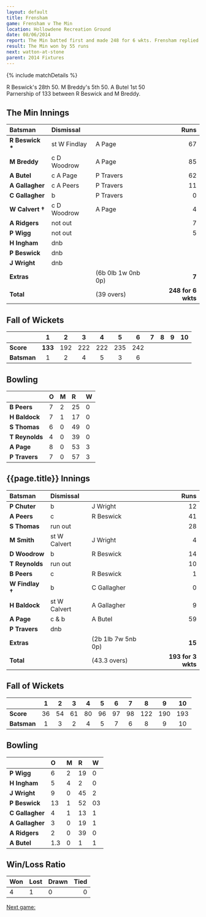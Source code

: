 ```yaml
---
layout: default
title: Frensham
game: Frensham v The Min
location: Hollowdene Recreation Ground
date: 08/06/2014
report: The Min batted first and made 248 for 6 wkts. Frensham replied with 193 all out
result: The Min won by 55 runs
next: watton-at-stone
parent: 2014 Fixtures
---
```


{% include matchDetails %}

R Beswick's 28th 50. M Breddy's 5th 50. A Butel 1st 50<br />
Parnership of 133 between R Beswick and M Breddy.

## The Min Innings

| Batsman | Dismissal |  | Runs |
|:---|:---|---|---:|
| **R Beswick &#42;** | st W Findlay | A Page | 67 |
| **M Breddy** | c D Woodrow | A Page | 85 |
| **A Butel** | c A Page | P Travers | 62 |
| **A Gallagher** | c A Peers | P Travers | 11 |
| **C Gallagher** | b | P Travers | 0 |
| **W Calvert &#8224;** | c D Woodrow | A Page | 4 |
| **A Ridgers** | not out |  | 7 |
| **P Wigg** | not out |  | 5 |
| **H Ingham** | dnb |  |  |
| **P Beswick** | dnb |  |  |
| **J Wright** | dnb |  |  |
| **Extras** | | (6b 0lb 1w 0nb 0p) | **7** |
| **Total** | | (39 overs) | **248 for 6 wkts** |

## Fall of Wickets

| | 1 | 2 | 3 | 4 | 5 | 6 | 7 | 8 | 9 | 10 |
|---|:---:|:---:|:---:|:---:|:---:|:---:|:---:|:---:|:---:|:---:|
| **Score** | **133** | 192 | 222 | 222 | 235 | 242 |  |  |  |  |
| **Batsman** | 1 | 2 | 4 | 5 | 3 | 6 |  |  |  |  |

## Bowling

| | O | M | R | W |
|---|:---|:---|:---|:---|
| **B Peers** | 7 | 2 | 25 | 0 |
| **H Baldock** | 7 | 1 | 17 | 0 |
| **S Thomas** | 6 | 0 | 49 | 0 |
| **T Reynolds** | 4 | 0 | 39 | 0 |
| **A Page** | 8 | 0 | 53 | 3 |
| **P Travers** | 7 | 0 | 57 | 3 |

## {{page.title}} Innings

| Batsman | Dismissal |  | Runs |
|:---|:---|---|---:|
| **P Chuter** | b | J Wright | 12 |
| **A Peers** | c | R Beswick | 41 |
| **S Thomas** | run out |  | 28 |
| **M Smith** | st W Calvert | J Wright | 4 |
| **D Woodrow** | b | R Beswick | 14 |
| **T Reynolds** | run out |  | 10 |
| **B Peers** | c | R Beswick | 1 |
| **W Findlay &#8224;** | b | C Gallagher | 0 |
| **H Baldock** | st W Calvert | A Gallagher | 9 |
| **A Page** | c & b | A Butel | 59 |
| **P Travers** | dnb |  |  |
| **Extras** | | (2b 1lb 7w 5nb 0p) | **15** |
| **Total** | | (43.3 overs) | **193 for 3 wkts** |

## Fall of Wickets

| | 1 | 2 | 3 | 4 | 5 | 6 | 7 | 8 | 9 | 10 |
|---|:---:|:---:|:---:|:---:|:---:|:---:|:---:|:---:|:---:|:---:|
| **Score** | 36 | 54 | 61 | 80 | 96 | 97 | 98 | 122 | 190 | 193 |
| **Batsman** | 1 | 3 | 2 | 4 | 5 | 7 | 6 | 8 | 9 | 10 |

## Bowling

| | O | M | R | W |
|---|:---|:---|:---|:---|
| **P Wigg** | 6 | 2 | 19 | 0 |
| **H Ingham** | 5 | 4 | 2 | 0 |
| **J Wright** | 9 | 0 | 45 | 2 |
| **P Beswick** | 13 | 1 | 52 | 03|
| **C Gallagher** | 4 | 1 | 13 | 1 |
| **A Gallagher** | 3 | 0 | 19 | 1 |
| **A Ridgers** | 2 | 0 | 39 | 0 |
| **A Butel** | 1.3 | 0 | 1 | 1 |


## Win/Loss Ratio

| Won | Lost | Drawn | Tied |
|:---|:---|:---|---:|
| 4 | 1 | 0 | 0 |

[Next game:]({{page.next}})